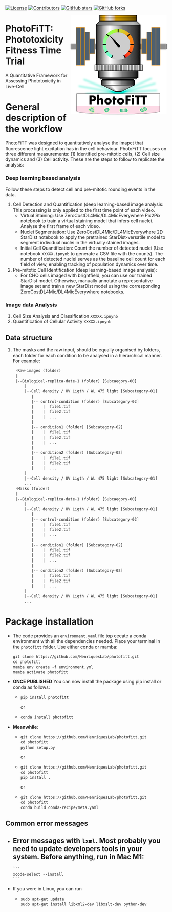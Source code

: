 [![License](https://img.shields.io/github/license/HenriquesLab/PhotoFiTT?color=Green)](https://github.com/HenriquesLab/PhotoFiTT/blob/main/LICENSE.txt)
[![Contributors](https://img.shields.io/github/contributors-anon/HenriquesLab/PhotoFiTT)](https://github.com/HenriquesLab/PhotoFiTT/graphs/contributors)
[![GitHub stars](https://img.shields.io/github/stars/HenriquesLab/PhotoFiTT?style=social)](https://github.com/HenriquesLab/PhotoFiTT/)
[![GitHub forks](https://img.shields.io/github/forks/HenriquesLab/PhotoFiTT?style=social)](https://github.com/HenriquesLab/PhotoFiTT/)


<img src="https://github.com/HenriquesLab/PhotoFiTT/blob/main/docs/logo/photofitt-logo.png" align="right" width="300"/>

# PhotoFiTT: Phototoxicity Fitness Time Trial
A Quantitative Framework for Assessing Phototoxicity in Live-Cell

# General description of the workflow
PhotoFiTT was designed to quantitatively analyse the imapct that fluorescence light excitation has in the cell behaviour.
PhotoFiTT focuses on three different measurements: (1) Identified pre-mitotic cells, (2) Cell size dynamics and (3) Cell activity.
These are the steps to follow to replicate the analysis: 
### Deep learning based analysis
Follow these steps to detect cell and pre-mitotic rounding events in the data.
1. Cell Detection and Quantification (deep learning-based image analysis: This processing is only applied to the first time point of each video.
   - Virtual Staining: Use ZeroCostDL4Mic/DL4MicEverywhere Pix2Pix notebook to train a virtual staining model that infers cell nuclei. Analyse the first frame of each video.
   - Nuclei Segmentation: Use ZeroCostDL4Mic/DL4MicEverywhere 2D StarDist notebook to apply the pretrained StarDist-versatile model to segment individual nuclei in the virtually stained images.
   - Initial Cell Quantification: Count the number of detected nuclei (Use notebook `XXXXX.ipnynb` to generate a CSV file with the counts). The number of detected nuclei serves as the baseline cell count for each field of view, enabling tracking of population dynamics over time.
2. Pre-mitotic Cell Identification (deep learning-based image analysis):
   - For CHO cells imaged with brightfield, you can use our trained StarDist model. Otherwise, manually annotate a representative image set and train a new StarDist model using the corresponding ZeroCostDL4Mic/DL4MicEverywhere notebooks.
### Image data Analysis
1. Cell Size Analysis and Classification `XXXXX.ipnynb`
2. Quantification of Cellular Activity `XXXXX.ipnynb`



## Data structure

1. The masks and the raw input, should be equally organised by folders, each folder for each condition to be analysed in a hierarchical manner.
   For example:
      ```
       -Raw-images (folder)
       |
       |--Biological-replica-date-1 (folder) [Subcaegory-00]
           |
           |--Cell density / UV Ligth / WL 475 light [Subcategory-01] 
              |
              |-- control-condition (folder) [Subcategory-02] 
              |    |  file1.tif
              |    |  file2.tif
              |    |  ...
              |
              |-- condition1 (folder) [Subcategory-02] 
              |    |  file1.tif
              |    |  file2.tif
              |    |  ...
              |
              |-- condition2 (folder) [Subcategory-02] 
              |    |  file1.tif
              |    |  file2.tif
              |    |  ...
           |
           |--Cell density / UV Ligth / WL 475 light [Subcategory-01]
           ...
       -Masks (folder)
       |
       |--Biological-replica-date-1 (folder) [Subcaegory-00]
           |
           |--Cell density / UV Ligth / WL 475 light [Subcategory-01] 
              |
              |-- control-condition (folder) [Subcategory-02] 
              |    |  file1.tif
              |    |  file2.tif
              |    |  ...
              |
              |-- condition1 (folder) [Subcategory-02] 
              |    |  file1.tif
              |    |  file2.tif
              |    |  ...
              |
              |-- condition2 (folder) [Subcategory-02] 
              |    |  file1.tif
              |    |  file2.tif
              |    |  ...
           |
           |--Cell density / UV Ligth / WL 475 light [Subcategory-01]
           ...
      ```
      
# Package installation
- The code provides an `environment.yaml` file top ceeate a conda environment with all the dependencies needed.
  Place your terminal in the `photofitt` folder. Use either conda or mamba:
  ```
  git clone https://github.com/HenriquesLab/photofitt.git
  cd photofitt
  mamba env create -f environment.yml  
  mamba activate photofitt
  ```

- **ONCE PUBLISHED** You can now install the package using pip install or conda as follows:
  
  - ```
    pip install photofitt
    ```
    or
  - 
    ```
    conda install photofitt
    ```
- **Meanwhile**:

  - ```
    git clone https://github.com/HenriquesLab/photofitt.git
    cd photofitt
    python setup.py
    ```
    or
  - ```
    git clone https://github.com/HenriquesLab/photofitt.git
    cd photofitt
    pip install .
    ```
    or
  - ```
    git clone https://github.com/HenriquesLab/photofitt.git
    cd photofitt
    conda build conda-recipe/meta.yaml
    ```

## Common error messages
- Error messages with `lxml`. 
Most probably you need to update developers tools in your system. Before anything, run in Mac M1:
  - 
      ```
      xcode-select --install
      ```
- If you were in Linux, you can run 
  - ```
    sudo apt-get update
    sudo apt-get install libxml2-dev libxslt-dev python-dev
    ```



